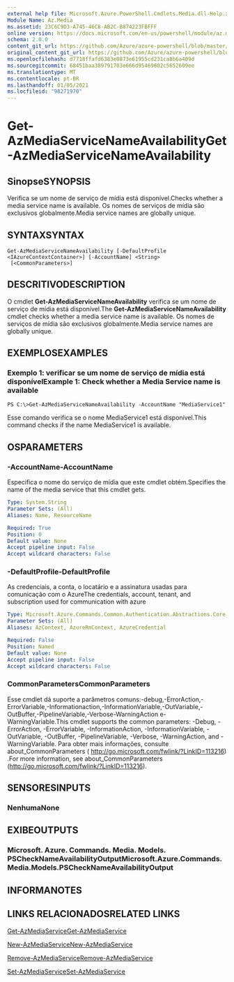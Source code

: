 ```yaml
---
external help file: Microsoft.Azure.PowerShell.Cmdlets.Media.dll-Help.xml
Module Name: Az.Media
ms.assetid: 23C6C9D3-A745-46C8-AB2C-B874223FBFFF
online version: https://docs.microsoft.com/en-us/powershell/module/az.media/get-azmediaservicenameavailability
schema: 2.0.0
content_git_url: https://github.com/Azure/azure-powershell/blob/master/src/Media/Media/help/Get-AzMediaServiceNameAvailability.md
original_content_git_url: https://github.com/Azure/azure-powershell/blob/master/src/Media/Media/help/Get-AzMediaServiceNameAvailability.md
ms.openlocfilehash: d7718ffafd6383e0873e61955cd231ca8b6a409d
ms.sourcegitcommit: 68451baa389791703e666d95469602c5652609ee
ms.translationtype: MT
ms.contentlocale: pt-BR
ms.lasthandoff: 01/05/2021
ms.locfileid: "98271970"
---
```

# <span data-ttu-id="62488-101">Get-AzMediaServiceNameAvailability</span><span class="sxs-lookup"><span data-stu-id="62488-101">Get-AzMediaServiceNameAvailability</span></span>

## <span data-ttu-id="62488-102">Sinopse</span><span class="sxs-lookup"><span data-stu-id="62488-102">SYNOPSIS</span></span>
<span data-ttu-id="62488-103">Verifica se um nome de serviço de mídia está disponível.</span><span class="sxs-lookup"><span data-stu-id="62488-103">Checks whether a media service name is available.</span></span>
<span data-ttu-id="62488-104">Os nomes de serviços de mídia são exclusivos globalmente.</span><span class="sxs-lookup"><span data-stu-id="62488-104">Media service names are globally unique.</span></span>

## <span data-ttu-id="62488-105">SYNTAX</span><span class="sxs-lookup"><span data-stu-id="62488-105">SYNTAX</span></span>

```
Get-AzMediaServiceNameAvailability [-DefaultProfile <IAzureContextContainer>] [-AccountName] <String>
 [<CommonParameters>]
```

## <span data-ttu-id="62488-106">DESCRITIVO</span><span class="sxs-lookup"><span data-stu-id="62488-106">DESCRIPTION</span></span>
<span data-ttu-id="62488-107">O cmdlet **Get-AzMediaServiceNameAvailability** verifica se um nome de serviço de mídia está disponível.</span><span class="sxs-lookup"><span data-stu-id="62488-107">The **Get-AzMediaServiceNameAvailability** cmdlet checks whether a media service name is available.</span></span>
<span data-ttu-id="62488-108">Os nomes de serviços de mídia são exclusivos globalmente.</span><span class="sxs-lookup"><span data-stu-id="62488-108">Media service names are globally unique.</span></span>

## <span data-ttu-id="62488-109">EXEMPLOS</span><span class="sxs-lookup"><span data-stu-id="62488-109">EXAMPLES</span></span>

### <span data-ttu-id="62488-110">Exemplo 1: verificar se um nome de serviço de mídia está disponível</span><span class="sxs-lookup"><span data-stu-id="62488-110">Example 1: Check whether a Media Service name is available</span></span>
```
PS C:\>Get-AzMediaServiceNameAvailability -AccountName "MediaService1"
```

<span data-ttu-id="62488-111">Esse comando verifica se o nome MediaService1 está disponível.</span><span class="sxs-lookup"><span data-stu-id="62488-111">This command checks if the name MediaService1 is available.</span></span>

## <span data-ttu-id="62488-112">OS</span><span class="sxs-lookup"><span data-stu-id="62488-112">PARAMETERS</span></span>

### <span data-ttu-id="62488-113">-AccountName</span><span class="sxs-lookup"><span data-stu-id="62488-113">-AccountName</span></span>
<span data-ttu-id="62488-114">Especifica o nome do serviço de mídia que este cmdlet obtém.</span><span class="sxs-lookup"><span data-stu-id="62488-114">Specifies the name of the media service that this cmdlet gets.</span></span>

```yaml
Type: System.String
Parameter Sets: (All)
Aliases: Name, ResourceName

Required: True
Position: 0
Default value: None
Accept pipeline input: False
Accept wildcard characters: False
```

### <span data-ttu-id="62488-115">-DefaultProfile</span><span class="sxs-lookup"><span data-stu-id="62488-115">-DefaultProfile</span></span>
<span data-ttu-id="62488-116">As credenciais, a conta, o locatário e a assinatura usadas para comunicação com o Azure</span><span class="sxs-lookup"><span data-stu-id="62488-116">The credentials, account, tenant, and subscription used for communication with azure</span></span>

```yaml
Type: Microsoft.Azure.Commands.Common.Authentication.Abstractions.Core.IAzureContextContainer
Parameter Sets: (All)
Aliases: AzContext, AzureRmContext, AzureCredential

Required: False
Position: Named
Default value: None
Accept pipeline input: False
Accept wildcard characters: False
```

### <span data-ttu-id="62488-117">CommonParameters</span><span class="sxs-lookup"><span data-stu-id="62488-117">CommonParameters</span></span>
<span data-ttu-id="62488-118">Esse cmdlet dá suporte a parâmetros comuns:-debug,-ErrorAction,-ErrorVariable,-Informationaction,-InformationVariable,-OutVariable,-OutBuffer,-PipelineVariable,-Verbose-WarningAction e-WarningVariable.</span><span class="sxs-lookup"><span data-stu-id="62488-118">This cmdlet supports the common parameters: -Debug, -ErrorAction, -ErrorVariable, -InformationAction, -InformationVariable, -OutVariable, -OutBuffer, -PipelineVariable, -Verbose, -WarningAction, and -WarningVariable.</span></span> <span data-ttu-id="62488-119">Para obter mais informações, consulte about_CommonParameters ( http://go.microsoft.com/fwlink/?LinkID=113216) .</span><span class="sxs-lookup"><span data-stu-id="62488-119">For more information, see about_CommonParameters (http://go.microsoft.com/fwlink/?LinkID=113216).</span></span>

## <span data-ttu-id="62488-120">SENSORES</span><span class="sxs-lookup"><span data-stu-id="62488-120">INPUTS</span></span>

### <span data-ttu-id="62488-121">Nenhuma</span><span class="sxs-lookup"><span data-stu-id="62488-121">None</span></span>

## <span data-ttu-id="62488-122">EXIBE</span><span class="sxs-lookup"><span data-stu-id="62488-122">OUTPUTS</span></span>

### <span data-ttu-id="62488-123">Microsoft. Azure. Commands. Media. Models. PSCheckNameAvailabilityOutput</span><span class="sxs-lookup"><span data-stu-id="62488-123">Microsoft.Azure.Commands.Media.Models.PSCheckNameAvailabilityOutput</span></span>

## <span data-ttu-id="62488-124">INFORMA</span><span class="sxs-lookup"><span data-stu-id="62488-124">NOTES</span></span>

## <span data-ttu-id="62488-125">LINKS RELACIONADOS</span><span class="sxs-lookup"><span data-stu-id="62488-125">RELATED LINKS</span></span>

[<span data-ttu-id="62488-126">Get-AzMediaService</span><span class="sxs-lookup"><span data-stu-id="62488-126">Get-AzMediaService</span></span>](./Get-AzMediaService.md)

[<span data-ttu-id="62488-127">New-AzMediaService</span><span class="sxs-lookup"><span data-stu-id="62488-127">New-AzMediaService</span></span>](./New-AzMediaService.md)

[<span data-ttu-id="62488-128">Remove-AzMediaService</span><span class="sxs-lookup"><span data-stu-id="62488-128">Remove-AzMediaService</span></span>](./Remove-AzMediaService.md)

[<span data-ttu-id="62488-129">Set-AzMediaService</span><span class="sxs-lookup"><span data-stu-id="62488-129">Set-AzMediaService</span></span>](./Set-AzMediaService.md)


